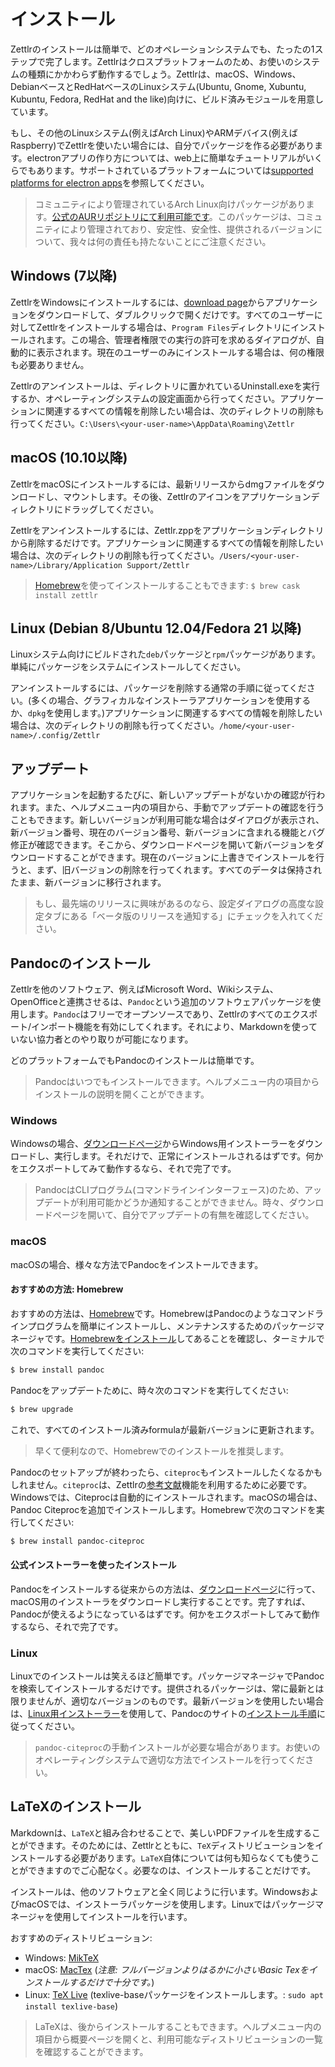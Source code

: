 # インストール

Zettlrのインストールは簡単で、どのオペレーションシステムでも、たったの1ステップで完了します。Zettlrはクロスプラットフォームのため、お使いのシステムの種類にかかわらず動作するでしょう。Zettlrは、macOS、Windows、DebianベースとRedHatベースのLinuxシステム(Ubuntu, Gnome, Xubuntu, Kubuntu, Fedora, RedHat and the like)向けに、ビルド済みモジュールを用意しています。

もし、その他のLinuxシステム(例えばArch Linux)やARMデバイス(例えばRaspberry)でZettlrを使いたい場合には、自分でパッケージを作る必要があります。electronアプリの作り方については、web上に簡単なチュートリアルがいくらでもあります。サポートされているプラットフォームについては[supported platforms for electron apps](https://github.com/electron/electron/blob/master/docs/tutorial/support.md)を参照してください。

> コミュニティにより管理されているArch Linux向けパッケージがあります。[公式のAURリポジトリにて利用可能です](https://aur.archlinux.org/packages/zettlr-bin/)。このパッケージは、コミュニティにより管理されており、安定性、安全性、提供されるバージョンについて、我々は何の責任も持たないことにご注意ください。

## Windows (7以降)

ZettlrをWindowsにインストールするには、[download page](https://www.zettlr.com/download)からアプリケーションをダウンロードして、ダブルクリックで開くだけです。すべてのユーザーに対してZettlrをインストールする場合は、`Program Files`ディレクトリにインストールされます。この場合、管理者権限での実行の許可を求めるダイアログが、自動的に表示されます。現在のユーザーのみにインストールする場合は、何の権限も必要ありません。

Zettlrのアンインストールは、ディレクトリに置かれているUninstall.exeを実行するか、オペレーティングシステムの設定画面から行ってください。アプリケーションに関連するすべての情報を削除したい場合は、次のディレクトリの削除も行ってください。`C:\Users\<your-user-name>\AppData\Roaming\Zettlr`

## macOS (10.10以降)

ZettlrをmacOSにインストールするには、最新リリースからdmgファイルをダウンロードし、マウントします。その後、Zettlrのアイコンをアプリケーションディレクトリにドラッグしてください。

Zettlrをアンインストールするには、Zettlr.zppをアプリケーションディレクトリから削除するだけです。アプリケーションに関連するすべての情報を削除したい場合は、次のディレクトリの削除も行ってください。`/Users/<your-user-name>/Library/Application Support/Zettlr`

> [Homebrew](https://formulae.brew.sh/cask/zettlr)を使ってインストールすることもできます: `$ brew cask install zettlr`

## Linux (Debian 8/Ubuntu 12.04/Fedora 21 以降)

Linuxシステム向けにビルドされた`deb`パッケージと`rpm`パッケージがあります。単純にパッケージをシステムにインストールしてください。

アンインストールするには、パッケージを削除する通常の手順に従ってください。(多くの場合、グラフィカルなインストーラアプリケーションを使用するか、`dpkg`を使用します。)アプリケーションに関連するすべての情報を削除したい場合は、次のディレクトリの削除も行ってください。`/home/<your-user-name>/.config/Zettlr`

## アップデート

アプリケーションを起動するたびに、新しいアップデートがないかの確認が行われます。また、ヘルプメニュー内の項目から、手動でアップデートの確認を行うこともできます。新しいバージョンが利用可能な場合はダイアログが表示され、新バージョン番号、現在のバージョン番号、新バージョンに含まれる機能とバグ修正が確認できます。そこから、ダウンロードページを開いて新バージョンをダウンロードすることができます。現在のバージョンに上書きでインストールを行うと、まず、旧バージョンの削除を行ってくれます。すべてのデータは保持されたまま、新バージョンに移行されます。

> もし、最先端のリリースに興味があるのなら、設定ダイアログの高度な設定タブにある「ベータ版のリリースを通知する」にチェックを入れてください。

## Pandocのインストール

Zettlrを他のソフトウェア、例えばMicrosoft Word、Wikiシステム、OpenOfficeと連携させるは、`Pandoc`という追加のソフトウェアパッケージを使用します。`Pandoc`はフリーでオープンソースであり、Zettlrのすべてのエクスポート/インポート機能を有効にしてくれます。それにより、Markdownを使っていない協力者とのやり取りが可能になります。

どのプラットフォームでもPandocのインストールは簡単です。

> Pandocはいつでもインストールできます。ヘルプメニュー内の項目からインストールの説明を開くことができます。

### Windows

Windowsの場合、[ダウンロードページ](https://github.com/jgm/pandoc/releases/latest)からWindows用インストーラーをダウンロードし、実行します。それだけで、正常にインストールされるはずです。何かをエクスポートしてみて動作するなら、それで完了です。

> PandocはCLIプログラム(コマンドラインインターフェース)のため、アップデートが利用可能かどうか通知することができません。時々、ダウンロードページを開いて、自分でアップデートの有無を確認してください。

### macOS

macOSの場合、様々な方法でPandocをインストールできます。

#### おすすめの方法: Homebrew

おすすめの方法は、[Homebrew](https://brew.sh/)です。HomebrewはPandocのようなコマンドラインプログラムを簡単にインストールし、メンテナンスするためのパッケージマネージャです。[Homebrewをインストール](https://brew.sh/)してあることを確認し、ターミナルで次のコマンドを実行してください:

```bash
$ brew install pandoc
```

Pandocをアップデートために、時々次のコマンドを実行してください:

```bash
$ brew upgrade
```

これで、すべてのインストール済みformulaが最新バージョンに更新されます。

> 早くて便利なので、Homebrewでのインストールを推奨します。

Pandocのセットアップが終わったら、`citeproc`もインストールしたくなるかもしれません。`citeproc`は、Zettlrの[参考文献](academic/citations.md)機能を利用するために必要です。Windowsでは、Citeprocは自動的にインストールされます。macOSの場合は、Pandoc Citeprocを追加でインストールします。Homebrewで次のコマンドを実行してください:

```bash
$ brew install pandoc-citeproc
```

#### 公式インストーラーを使ったインストール

Pandocをインストールする従来からの方法は、[ダウンロードページ](https://github.com/jgm/pandoc/releases/latest)に行って、macOS用のインストーラをダウンロードし実行することです。完了すれば、Pandocが使えるようになっているはずです。何かをエクスポートしてみて動作するなら、それで完了です。

### Linux

Linuxでのインストールは笑えるほど簡単です。パッケージマネージャでPandocを検索してインストールするだけです。提供されるパッケージは、常に最新とは限りませんが、適切なバージョンのものです。最新バージョンを使用したい場合は、[Linux用インストーラー](https://github.com/jgm/pandoc/releases/latest)を使用して、Pandocのサイトの[インストール手順](https://pandoc.org/installing.html)に従ってください。

> `pandoc-citeproc`の手動インストールが必要な場合があります。お使いのオペレーティングシステムで適切な方法でインストールを行ってください。

## LaTeXのインストール

Markdownは、`LaTeX`と組み合わせることで、美しいPDFファイルを生成することができます。そのためには、Zettlrとともに、`TeX`ディストリビューションをインストールする必要があります。`LaTeX`自体については何も知らなくても使うことができますのでご心配なく。必要なのは、インストールすることだけです。

インストールは、他のソフトウェアと全く同じように行います。WindowsおよびmacOSでは、インストーラパッケージを使用します。Linuxではパッケージマネージャを使用してインストールを行います。

おすすめのディストリビューション:

- Windows: [MikTeX](https://miktex.org/download)
- macOS: [MacTex](https://www.tug.org/mactex/morepackages.html) (_注意: フルバージョンよりはるかに小さいBasic Texをインストールするだけで十分です。_)
- Linux: [TeX Live](https://www.tug.org/texlive/) (texlive-baseパッケージをインストールします。: `sudo apt install texlive-base`)

> LaTeXは、後からインストールすることもできます。ヘルプメニュー内の項目から概要ページを開くと、利用可能なディストリビューションの一覧を確認することができます。
